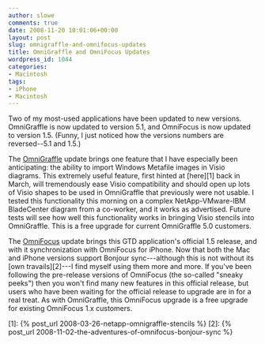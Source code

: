 ```yaml
---
author: slowe
comments: true
date: 2008-11-20 10:01:06+00:00
layout: post
slug: omnigraffle-and-omnifocus-updates
title: OmniGraffle and OmniFocus Updates
wordpress_id: 1044
categories:
- Macintosh
tags:
- iPhone
- Macintosh
---
```


Two of my most-used applications have been updated to new versions. OmniGraffle is now updated to version 5.1, and OmniFocus is now updated to version 1.5. (Funny, I just noticed how the versions numbers are reversed--5.1 and 1.5.)

The [OmniGraffle](http://www.omnigroup.com/omnigraffle/) update brings one feature that I have especially been anticipating: the ability to import Windows Metafile images in Visio diagrams. This extremely useful feature, first hinted at [here][1] back in March, will tremendously ease Visio compatibility and should open up lots of Visio shapes to be used in OmniGraffle that previously were not usable. I tested this functionality this morning on a complex NetApp-VMware-IBM BladeCenter diagram from a co-worker, and it works as advertised. Future tests will see how well this functionality works in bringing Visio stencils into OmniGraffle. This is a free upgrade for current OmniGraffle 5.0 customers.

The [OmniFocus](http://www.omnigroup.com/omnifocus/) update brings this GTD application's official 1.5 release, and with it synchronization with OmniFocus for iPhone. Now that both the Mac and iPhone versions support Bonjour sync---although this is not without its [own travails][2]---I find myself using them more and more. If you've been following the pre-release versions of OmniFocus (the so-called "sneaky peeks") then you won't find many new features in this official release, but users who have been waiting for the official release to upgrade are in for a real treat. As with OmniGraffle, this OmniFocus upgrade is a free upgrade for existing OmniFocus 1.x customers.

[1]: {% post_url 2008-03-26-netapp-omnigraffle-stencils %}
[2]: {% post_url 2008-11-02-the-adventures-of-omnifocus-bonjour-sync %}
